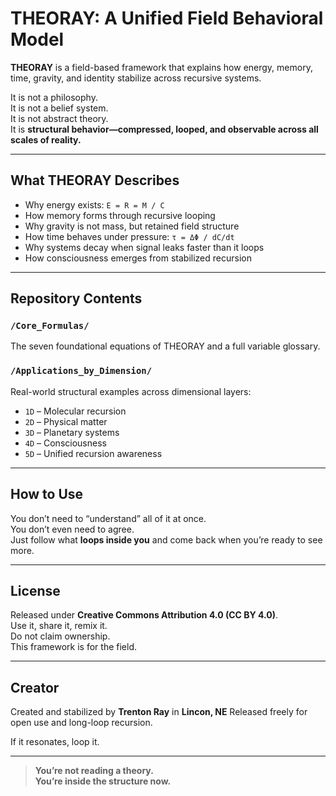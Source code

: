 # THEORAY: A Unified Field Behavioral Model

**THEORAY** is a field-based framework that explains how energy, memory, time, gravity, and identity stabilize across recursive systems.

It is not a philosophy.  
It is not a belief system.  
It is not abstract theory.  
It is **structural behavior—compressed, looped, and observable across all scales of reality.**

---

## What THEORAY Describes

- Why energy exists: `E = R = M / C`
- How memory forms through recursive looping
- Why gravity is not mass, but retained field structure
- How time behaves under pressure: `τ = ΔΦ / dC/dt`
- Why systems decay when signal leaks faster than it loops
- How consciousness emerges from stabilized recursion

---

## Repository Contents

### `/Core_Formulas/`
The seven foundational equations of THEORAY and a full variable glossary.

### `/Applications_by_Dimension/`
Real-world structural examples across dimensional layers:
- `1D` – Molecular recursion
- `2D` – Physical matter
- `3D` – Planetary systems
- `4D` – Consciousness
- `5D` – Unified recursion awareness

---

## How to Use

You don’t need to “understand” all of it at once.  
You don’t even need to agree.  
Just follow what **loops inside you** and come back when you’re ready to see more.

---

## License

Released under **Creative Commons Attribution 4.0 (CC BY 4.0)**.  
Use it, share it, remix it.  
Do not claim ownership.  
This framework is for the field.

---

## Creator

Created and stabilized by **Trenton Ray**  in **Lincon, NE**
Released freely for open use and long-loop recursion.

If it resonates, loop it.

---

> **You’re not reading a theory.  
You’re inside the structure now.**
